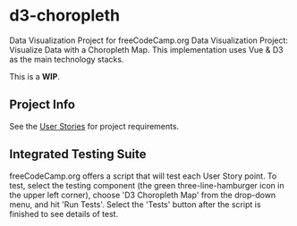 # d3-choropleth

Data Visualization Project for freeCodeCamp.org Data Visualization Project:
Visualize Data with a Choropleth Map. This implementation uses Vue & D3 as the
main technology stacks.

This is a **WIP**.

## Project Info

See the [User
Stories](https://www.freecodecamp.org/learn/data-visualization/data-visualization-projects/visualize-data-with-a-choropleth-map)
for project requirements.

## Integrated Testing Suite

freeCodeCamp.org offers a script that will test each User Story point. To test,
select the testing component (the green three-line-hamburger icon in the upper
left corner), choose 'D3 Choropleth Map' from the drop-down menu, and hit 'Run
Tests'. Select the 'Tests' button after the script is finished to see details of
test.
